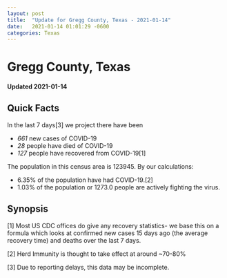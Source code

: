 ```yaml
---
layout: post
title:  "Update for Gregg County, Texas - 2021-01-14"
date:   2021-01-14 01:01:29 -0600
categories: Texas
---
```


# Gregg County, Texas
#### Updated 2021-01-14

## Quick Facts

In the last 7 days[3] we project there have been
- *661* new cases of COVID-19
- *28* people have died of COVID-19
- *127* people have recovered from COVID-19[1]

The population in this census area is 123945. By our calculations:
- 6.35% of the population have had COVID-19.[2]
- 1.03% of the population or 1273.0 people are actively fighting the virus.

## Synopsis




[1] Most US CDC offices do give any recovery statistics- we base this on a formula which looks at confirmed new cases
15 days ago (the average recovery time) and deaths over the last 7 days.

[2] Herd Immunity is thought to take effect at around ~70-80%

[3] Due to reporting delays, this data may be incomplete.
 
    